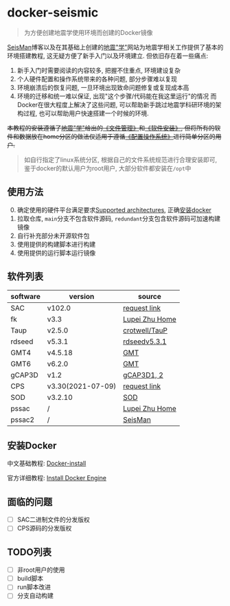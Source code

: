 # docker-seismic

> 为方便创建地震学使用环境而创建的Docker镜像

[SeisMan](https://blog.seisman.info)博客以及在其基础上创建的[地震"学"](https://seismo-learn.org/)网站为地震学相关工作提供了基本的环境搭建教程, 这无疑方便了新手入门以及环境建立. 但依旧存在着一些痛点:

001. 新手入门时需要阅读的内容较多, 把握不住重点, 环境建设复杂
002. 个人硬件配置和操作系统带来的各种问题, 部分步骤难以复现
003. 环境崩溃后的恢复问题, 一旦环境出现致命问题修复或复现成本高
004. 环境的迁移和统一难以保证, 出现"这个步骤/代码能在我这里运行"的情况
而Docker在很大程度上解决了这些问题, 可以帮助新手跳过地震学科研环境的架构过程, 也可以帮助用户快速搭建一个时候的环境.

<del>本教程的安装遵循了[地震"学"](https://seismo-learn.org/)给出的[《文件管理》](https://seismo-learn.org/seismology101/best-practices/file-organization/)和[《软件安装》](https://seismo-learn.org/seismology101/best-practices/software-installation/), 但将所有的软件和数据放在home分区的做法仅适用于遵循[《配置操作系统》](https://seismo-learn.org/seismology101/computer/setup/)进行简单分区的用户.</del>

> 如自行指定了linux系统分区, 根据自己的文件系统规范进行合理安装即可, 鉴于docker的默认用户为root用户, 大部分软件都安装在`/opt`中

## 使用方法
0. 确定使用的硬件平台满足要求[Supported architectures](https://github.com/docker-library/official-images#architectures-other-than-amd64), 正确[安装docker](https://github.com/WXZhao7/docker-seismic/blob/main/README.md#安装Docker)
1. 拉取仓库, `main`分支不包含软件源码, `redundant`分支包含软件源码可加速构建镜像
2. 自行补充部分未开源软件包
3. 使用提供的构建脚本进行构建
4. 使用提供的运行脚本运行镜像
## 软件列表

| software | version | source |
| --- | --- | --- |
| SAC | v102.0 | [request link](http://ds.iris.edu/ds/nodes/dmc/forms/sac/) |
| fk | v3.3 | [Lupei Zhu Home](http://www.eas.slu.edu/People/LZhu/home.html) |
| Taup | v2.5.0 | [crotwell/TauP](https://github.com/crotwell/TauP/releases) |
| rdseed | v5.3.1 | [rdseedv5.3.1](http://ds.iris.edu/pub/programs/rdseedv5.3.1.tar.gz) |
| GMT4 | v4.5.18 | [GMT](https://www.generic-mapping-tools.org/) |
| GMT6 | v6.2.0 | [GMT](https://www.generic-mapping-tools.org/) |
| gCAP3D | v1.2 | [gCAP3D1, 2](http://www.eas.slu.edu/People/LZhu/downloads/gCAP3D1.2.tar) |
| CPS | v3.30(2021-07-09) | [request link](http://www.eas.slu.edu/eqc/eqc_cps/CPS/cpslisc.html) |
| SOD | v3.2.10 | [SOD](http://www.seis.sc.edu/sod/) |
| pssac | / | [Lupei Zhu Home](http://www.eas.slu.edu/People/LZhu/home.html) |
| pssac2 | / | [SeisMan](https://blog.seisman.info/pssac2-install/) |

## 安装Docker

中文基础教程:
[Docker-install](https://yeasy.gitbook.io/docker_practice/install)

官方详细教程:
[Install Docker Engine](https://docs.docker.com/engine/install/)

## 面临的问题

- [ ] SAC二进制文件的分发版权
- [ ] CPS源码的分发版权

## TODO列表

- [ ] 非root用户的使用
- [ ] build脚本
- [ ] run脚本改进
- [ ] 分支自动构建
<!-- /* md-file-format-disable */ -->